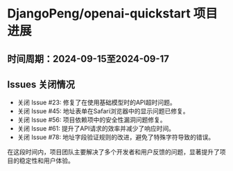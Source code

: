 # DjangoPeng/openai-quickstart 项目进展

## 时间周期：2024-09-15至2024-09-17

## Issues 关闭情况
- 关闭 Issue #23: 修复了在使用基础模型时的API超时问题。
- 关闭 Issue #45: 地址表单在Safari浏览器中的显示问题已修复。
- 关闭 Issue #56: 项目依赖项中的安全性漏洞问题修复。
- 关闭 Issue #61: 提升了API请求的效率并减少了响应时间。
- 关闭 Issue #78: 地址字段验证规则的改进，避免了特殊字符导致的错误。

在这段时间内，项目团队主要解决了多个开发者和用户反馈的问题，显著提升了项目的稳定性和用户体验。